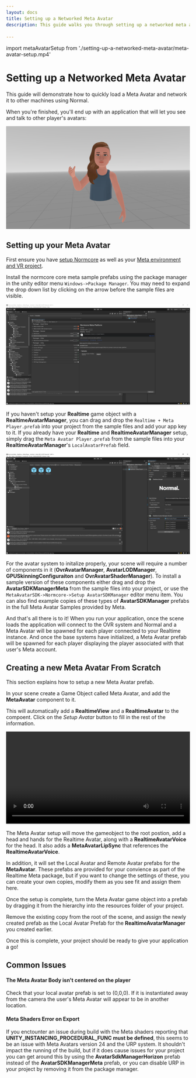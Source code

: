 ```yaml
---
layout: docs
title: Setting up a Networked Meta Avatar
description: This guide walks you through setting up a networked meta avatar.

---
```

import metaAvatarSetup from './setting-up-a-networked-meta-avatar/meta-avatar-setup.mp4'

# Setting up a Networked Meta Avatar

This guide will demonstrate how to quickly load a Meta Avatar and network it to other machines using Normal.

When you're finished, you'll end up with an application that will let you see and talk to other player's avatars:

![](./setting-up-a-networked-meta-avatar/player-wave.png "Meta Avatar waving at the viewer")

## Setting up your Meta Avatar

First ensure you have [setup Normcore](../essentials/getting-started.md) as well as your [Meta environment and VR project](../guides/setup-your-meta-platform.md).

Install the normcore core meta sample prefabs using the package manager in the unity editor menu `Windows->Package Manager`.  You may need to expand the drop down list by clicking on the arrow before the sample files are visible.

![](./setting-up-a-networked-meta-avatar/meta-samples.png "Package Manager Samples")

If you haven't setup your **Realtime** game object with a **RealtimeAvatarManager**, you can drag and drop the ``Realtime + Meta Player.prefab`` into your project from the sample files and add your app key to it.  If you already have your **Realtime** and **RealtimeAvatarManager** setup, simply drag the ``Meta Avatar Player.prefab`` from the sample files into your **RealtimeAvatarManager**'s ``LocalAvatarPrefab`` field.

![](./setting-up-a-networked-meta-avatar/realtime-avatar-manager-full.png "Realtime Component")

For the avatar system to initalize properly, your scene will require a number of components in it (**OvrAvatarManager**, **AvatarLODManager**, **GPUSkinningConfiguraiton** and **OvrAvatarShaderManager**).  To install a sample version of these components either drag and drop the **AvatarSDKManagerMeta** from the sample files into your project, or use the ``MetaAvatarSDK->Normcore->Setup AvatarSDKManager`` editor menu item.  You can also find example copies of these types of **AvatarSDKManager** prefabs in the full Meta Avatar Samples provided by Meta.

And that's all there is to it!  When you run your application, once the scene loads the application will connect to the OVR system and Normal and a Meta Avatar will be spawned for each player connected to your Realtime instance.  And once the base systems have initialized, a Meta Avatar prefab will be spawned for each player displaying the player associated with that user's Meta account.

## Creating a new Meta Avatar From Scratch

This section explains how to setup a new Meta Avatar prefab.

In your scene create a Game Object called Meta Avatar, and add the **MetaAvatar** component to it.

This will automatically add a **RealtimeView** and a **RealtimeAvatar** to the compoent.  Click on the *Setup Avatar* button to fill in the rest of the information.

<video width="100%" controls><source src={metaAvatarSetup} /></video> 

The Meta Avatar setup will move the gameobject to the root postion, add a head and hands for the Realtime Avatar, along with a **RealtimeAvatarVoice** for the head.  It also adds a **MetaAvatarLipSync** that references the **RealtimeAvatarVoice**.

In addition, it will set the Local Avatar and Remote Avatar prefabs for the **MetaAvatar**.  These prefabs are provided for your convience as part of the Realtime Meta package, but if you want to change the settings of these, you can create your own copies, modify them as you see fit and assign them here.

Once the setup is complete, turn the Meta Avatar game object into a prefab by dragging it from the hierarchy into the resources folder of your project.

Remove the existing copy from the root of the scene, and assign the newly created prefab as the Local Avatar Prefab for the **RealtimeAvatarManager** you created earlier. 

Once this is complete, your project should be ready to give your application a go!

## Common Issues

#### The Meta Avatar Body isn't centered on the player
Check that your local avatar prefab is set to (0,0,0).  If it is instantiated away from the camera the user's Meta Avatar will appear to be in another location.

#### Meta Shaders Error on Export
If you enctounter an issue during build with the Meta shaders reporting that **UNITY_INSTANCING_PROCEDURAL_FUNC must be defined**, this seems to be an issue with Meta Avatars version 24 and the URP system.  It shouldn't impact the running of the build, but if it does cause issues for your project you can get around this by using the **AvatarSdkManagerHorizon** prefab instead of the **AvatarSDKManagerMeta** prefab, or you can disable URP in your project by removing it from the package manager.

